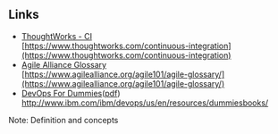 ## Links

* [ThoughtWorks - CI](https://www.thoughtworks.com/continuous-integration)<!-- .element: style="color:inherit" --><br />
    [https://www.thoughtworks.com/continuous-integration](https://www.thoughtworks.com/continuous-integration) <!-- .element: style="font-size:.75em;vertical-align:top;line-height:.5em" -->
* [Agile Alliance Glossary](https://www.agilealliance.org/agile101/agile-glossary/)<!-- .element: style="color:inherit" --><br />
    [https://www.agilealliance.org/agile101/agile-glossary/](https://www.agilealliance.org/agile101/agile-glossary/) <!-- .element: style="font-size:.75em;vertical-align:top;line-height:.5em" -->
* [DevOps For Dummies](http://www.ibm.com/ibm/devops/us/en/resources/dummiesbooks/)<!-- .element: style="color:inherit" -->([pdf](https://public.dhe.ibm.com/common/ssi/ecm/ra/en/ram14026usen/RAM14026USEN.PDF))<br />
http://www.ibm.com/ibm/devops/us/en/resources/dummiesbooks/ <!-- .element: style="font-size:.75em;vertical-align:top;line-height:.5em" -->

Note:
Definition and concepts
